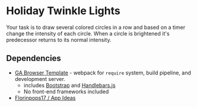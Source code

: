 
# Holiday Twinkle Lights
Your task is to draw several colored circles in a row and based on a timer change the intensity of each circle. When a circle is brightened it's predecessor returns to its normal intensity.

## Dependencies
* [GA Browser Template]() - webpack for `require` system, build pipeline, and development server.
  - includes [Bootstrap]() and [Handlebars.js]()
  - No front-end frameworks included
* [Florinpops17 / App Ideas](https://github.com/florinpop17/app-ideas/blob/master/Projects/1-Beginner/Christmas-Lights-App.md)
